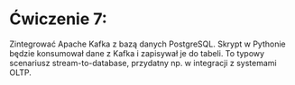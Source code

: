 # Ćwiczenie 7:
Zintegrować Apache Kafka z bazą danych PostgreSQL. Skrypt w Pythonie będzie konsumował dane z Kafka i zapisywał je do tabeli. To typowy scenariusz stream-to-database, przydatny np. w integracji z systemami OLTP.